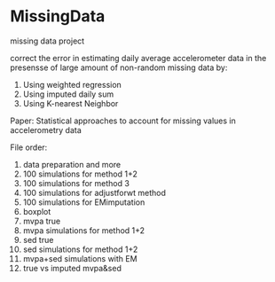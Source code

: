 # MissingData
missing data project

correct the error in estimating daily average accelerometer data in the presensse of large amount of non-random missing data by:
1. Using weighted regression
2. Using imputed daily sum
3. Using K-nearest Neighbor

Paper: Statistical approaches to account for missing values in accelerometry data

File order:
1. data preparation and more
2. 100 simulations for method 1+2
3. 100 simulations for method 3
4. 100 simulations for adjustforwt method
5. 100 simulations for EMimputation
6. boxplot
7. mvpa true
8. mvpa simulations for method 1+2
9. sed true
10. sed simulations for method 1+2
11. mvpa+sed simulations with EM
12. true vs imputed mvpa&sed
